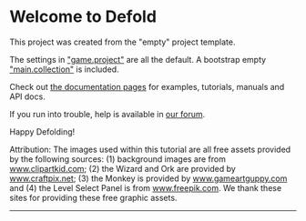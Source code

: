 # Welcome to Defold

This project was created from the "empty" project template.

The settings in ["game.project"](defold://open?path=/game.project) are all the default. A bootstrap empty ["main.collection"](defold://open?path=/main/main.collection) is included.

Check out [the documentation pages](https://defold.com/learn) for examples, tutorials, manuals and API docs.

If you run into trouble, help is available in [our forum](https://forum.defold.com).

Happy Defolding!


Attribution: The images used within this tutorial are all free assets provided by the following sources: (1) background images are from www.clipartkid.com; (2) the Wizard and Ork are provided by www.craftpix.net; (3) the Monkey is provided by www.gameartguppy.com and (4) the Level Select Panel is from www.freepik.com. We thank these sites for providing these free graphic assets.

---
